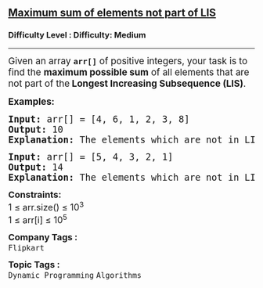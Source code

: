 <h2><a href="https://www.geeksforgeeks.org/problems/maximum-sum-of-elements-not-part-of-lis/1">Maximum sum of elements not part of LIS</a></h2><h3>Difficulty Level : Difficulty: Medium</h3><hr><div class="problems_problem_content__Xm_eO" bis_skin_checked="1"><p><span style="font-size: 14pt;">Given an array <code data-start="90" data-end="97"><strong>arr[]</strong></code> of positive integers, your task is to find the <strong>maximum possible sum</strong> of all elements that are not part of the<strong data-start="191" data-end="247"> Longest Increasing Subsequence (LIS)</strong>.</span></p>
<p><span style="font-size: 14pt;"><strong>Examples:</strong></span></p>
<pre><span style="font-size: 14pt;"><strong>Input: </strong>arr[] = [4, 6, 1, 2, 3, 8]</span><br><span style="font-size: 14pt;"><strong>Output: </strong>10</span><br><span style="font-size: 14pt;"><strong>Explanation: </strong>The elements which are not in LIS is 4 and 6.<br></span></pre>
<pre><strong><span style="font-size: 14pt;">Input:</span></strong><span style="font-size: 14pt;"> arr[] = [5, 4, 3, 2, 1]</span><strong><span style="font-size: 14pt;"><br>Output: </span></strong><span style="font-size: 14pt;">14</span><strong><span style="font-size: 14pt;"><br>Explanation: </span></strong><span style="font-size: 14pt;">The elements which are not in LIS is 5, 4, 3 and 2.</span></pre>
<p><span style="font-size: 14pt;"><strong style="font-size: 18px;">Constraints:<br></strong><span style="font-size: 18px;">1 ≤ arr.size() ≤ 10<sup>3</sup><sup><br></sup></span><span style="font-size: 18px;">1 ≤ arr[i] ≤ 10<sup>5</sup></span></span></p></div><p><span style=font-size:18px><strong>Company Tags : </strong><br><code>Flipkart</code>&nbsp;<br><p><span style=font-size:18px><strong>Topic Tags : </strong><br><code>Dynamic Programming</code>&nbsp;<code>Algorithms</code>&nbsp;